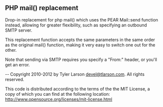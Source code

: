 ## PHP mail() replacement

Drop-in replacement for php mail() which uses the PEAR Mail::send function
instead, allowing for greater flexibility, such as specifying an outbound
SMTP server. 

This replacement function accepts the same parameters in the same
order as the original mail() function, making it very easy to switch one
out for the other.

Note that sending via SMTP requires you specify a "From:" header, or you'll
get an error.

-- 
Copyright 2010-2012 by Tyler Larson <devel@tlarson.com>. All rights reserved.  

This code is distributed according to the terms of the the MIT License,
a copy of which you can find at the following location:  
http://www.opensource.org/licenses/mit-license.html
